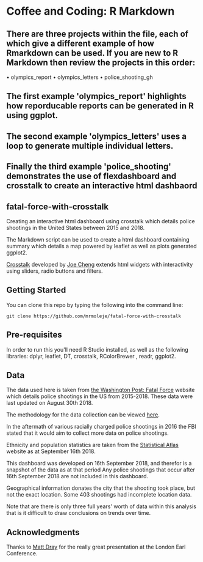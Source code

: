 # Coffee and Coding: R Markdown

## There are three projects within the file, each of which give a different example of how Rmarkdown can be used. If you are new to R Markdown then review the projects in this order:

• olympics_report
• olympics_letters
• police_shooting_gh

## The first example 'olympics_report' highlights how reporducable reports can be generated in R using ggplot. 
## The second example 'olympics_letters' uses a loop to generate multiple individual letters.
## Finally the third example 'police_shooting' demonstrates the use of flexdashboard and crosstalk to create an interactive html dashbaord


## fatal-force-with-crosstalk
Creating an interactive html dashboard using crosstalk which details police shootings in the United States between 2015 and 2018.

The Markdown script can be used to create a html dashboard containing summary which details a map powered by leaflet as well as plots generated ggplot2. 

[Crosstalk](https://rstudio.github.io/crosstalk/) developed by [Joe Cheng](https://twitter.com/jcheng?lang=en) extends html widgets with interactivity using sliders, radio buttons and filters. 

## Getting Started

You can clone this repo by typing the following into the command line:
```
git clone https://github.com/mrmoleje/fatal-force-with-crosstalk
```
## Pre-requisites

In order to run this you'll need R Studio installed, as well as the following libraries: dplyr, leaflet, DT, crosstalk, RColorBrewer , readr, ggplot2.

## Data

The data used here is taken from [the Washington Post: Fatal Force](https://www.washingtonpost.com/graphics/2018/national/police-shootings-2018/?noredirect=on&utm_term=.062fe8256817#comments) website which details police shootings in the US from 2015-2018. These data were last updated on August 30th 2018.

The methodology for the data collection can be viewed [here](https://www.washingtonpost.com/national/how-the-washington-post-is-examining-police-shootings-in-the-united-states/2016/07/07/d9c52238-43ad-11e6-8856-f26de2537a9d_story.html?utm_term=.6b7c929d9fbf).

In the aftermath of various racially charged police shootings in 2016 the FBI stated that it would aim to collect more data on police shootings. 

Ethnicity and population statistics are taken from the [Statistical Atlas](https://statisticalatlas.com/United-States/Race-and-Ethnicity) website as at September 16th 2018.

This dashboard was developed on 16th September 2018, and therefor is a snapshot of the data as at that period Any police shootings that occur after 16th September 2018 are not included in this dashboard. 

Geographical information donates the city that the shooting took place, but not the exact location. Some 403 shootings had incomplete location data. 

Note that are there is only three full years' worth of data within this analysis that is it difficult to draw conclusions on trends over time. 

## Acknowledgments

Thanks to [Matt Dray](https://github.com/matt-dray/earl18-crosstalk) for the really great presentation at the London Earl Conference. 
